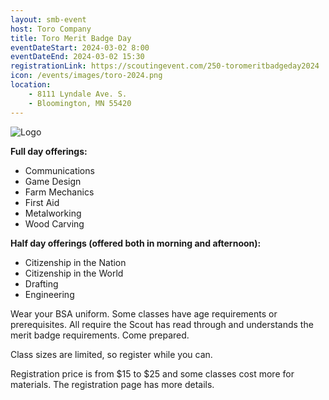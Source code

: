 ```yaml
---
layout: smb-event
host: Toro Company
title: Toro Merit Badge Day
eventDateStart: 2024-03-02 8:00
eventDateEnd: 2024-03-02 15:30
registrationLink: https://scoutingevent.com/250-toromeritbadgeday2024
icon: /events/images/toro-2024.png
location:
    - 8111 Lyndale Ave. S.
    - Bloomington, MN 55420
---
```


<div class="W(35%)--_s W(70%)--s M(a)">
<img src="{{icon}}" alt="Logo" class="W(100%)" />
</div>

**Full day offerings:**

* Communications
* Game Design
* Farm Mechanics
* First Aid
* Metalworking
* Wood Carving

**Half day offerings (offered both in morning and afternoon):**

* Citizenship in the Nation
* Citizenship in the World
* Drafting
* Engineering

Wear your BSA uniform. Some classes have age requirements or prerequisites. All require the Scout has read through and understands the merit badge requirements. Come prepared.

Class sizes are limited, so register while you can.

Registration price is from $15 to $25 and some classes cost more for materials. The registration page has more details.
